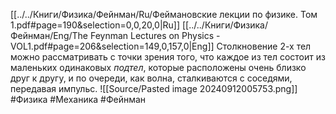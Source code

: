 [[../../Книги/Физика/Фейнман/Ru/Феймановские лекции по физике. Том 1.pdf#page=190&selection=0,0,20,0|Ru]]
[[../../Книги/Физика/Фейнман/Eng/The Feynman Lectures on Physics - VOL1.pdf#page=206&selection=149,0,157,0|Eng]]
Столкновение 2-х тел можно рассматривать с точки зрения того, что каждое из тел состоит из маленьких одинаковых *подтел*, которые расположены очень близко друг к другу, и по очереди, как волна, сталкиваются с соседями, передавая импульс.
![[Source/Pasted image 20240912005753.png]]
#Физика #Механика #Фейнман 